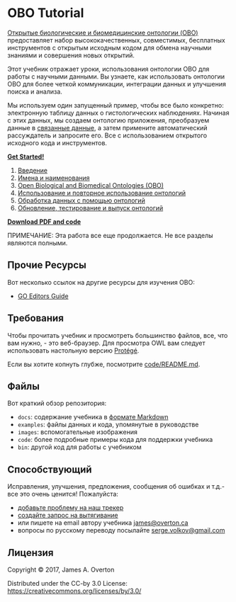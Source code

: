 # OBO Tutorial

[Открытые биологические и биомедицинские онтологии (OBO)](http://obofoundry.org) предоставляет набор высококачественных, совместимых, бесплатных инструментов с открытым исходным кодом для обмена научными знаниями и совершения новых открытий.

Этот учебник отражает уроки, использования онтологии OBO для работы с научными данными. Вы узнаете, как использовать онтологии OBO для более четкой коммуникации, интеграции данных и улучшения поиска и анализа.

Мы используем один запущенный пример, чтобы все было конкретно: электронную таблицу данных о гистологических наблюдениях. Начиная с этих данных, мы создаем онтологию приложения, преобразуем данные в [связанные данные](http://www.w3.org/standards/semanticweb/data), а затем примените автоматический рассуждатель и запросите его. Все с использованием открытого исходного кода и инструментов.

[**Get Started!**](https://github.com/jamesaoverton/obo-tutorial/blob/master/docs/introduction.md)

1. [Введение](https://github.com/imbok-pro/obo-tutorial/blob/master/docs/introduction_ru.md)
2. [Имена и наименования](https://github.com/imbok-pro/obo-tutorial/blob/master/docs/names.md)
3. [Open Biological and Biomedical Ontologies (OBO)](https://github.com/imbok-pro/obo-tutorial/blob/master/docs/obo.md)
4. [Использование и повторное использование онтологий](https://github.com/imbok-pro/obo-tutorial/blob/master/docs/using-and-reusing.md)
5. [Обработка данных с помощью онтологий](https://github.com/imbok-pro/obo-tutorial/blob/master/docs/processing-data.md)
6. [Обновление, тестирование и выпуск онтологий](https://github.com/imbok-pro/obo-tutorial/blob/master/docs/ontology-development.md)

[**Download PDF and code**](https://github.com/jamesaoverton/obo-tutorial/releases/latest)

ПРИМЕЧАНИЕ: Эта работа все еще продолжается. Не все разделы являются полными.


## Прочие Ресурсы

Вот несколько ссылок на другие ресурсы для изучения OBO:

- [GO Editors Guide](http://go-ontology.readthedocs.io)


## Требования

Чтобы прочитать учебник и просмотреть большинство файлов, все, что вам нужно, - это веб-браузер. Для просмотра OWL вам следует использовать настольную версию [Protégé](http://protege.stanford.edu).

Если вы хотите копнуть глубже, посмотрите [code/README.md](https://github.com/jamesaoverton/obo-tutorial/blob/master/code/README.md).


## Файлы

Вот краткий обзор репозитория:

- `docs`: содержание учебника в [формате Markdown](https://help.github.com/articles/github-flavored-markdown)
- `examples`: файлы данных и кода, упомянутые в руководстве
- `images`: вспомогательные изображения
- `code`: более подробные примеры кода для поддержки учебника
- `bin`: другой код для работы с учебником


## Способствующий

Исправления, улучшения, предложения, сообщения об ошибках и т.д.-все это очень ценится! Пожалуйста:

- [добавьте проблему на наш трекер](https://github.com/jamesaoverton/obo-tutorial/issues)
- [создайте запрос на вытягивание](https://github.com/jamesaoverton/obo-tutorial/pulls)
- или пишете на email автору учебника [james@overton.ca](mailto:james@overton.ca)
- вопросы по русскому переводу посылайте [serge.volkov@gmail.com](mailto:serge.volkov@gmail.com)

## Лицензия

Copyright © 2017, James A. Overton

Distributed under the CC-by 3.0 License: <https://creativecommons.org/licenses/by/3.0/>


